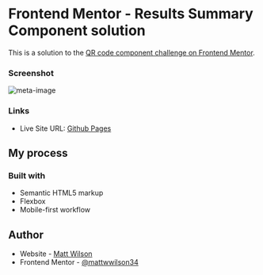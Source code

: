 # Frontend Mentor - Results Summary Component solution

This is a solution to the [QR code component challenge on Frontend Mentor](https://www.frontendmentor.io/challenges/results-summary-component-CE_K6s0maV/hub). 

### Screenshot
![meta-image](https://user-images.githubusercontent.com/49503056/223723707-0fade018-d3c5-4779-80b7-8f1f13b302ef.png)

### Links

- Live Site URL: [Github Pages](https://mattwwilson34.github.io/front-end-mentor-results-summary-component/)

## My process

### Built with

- Semantic HTML5 markup
- Flexbox
- Mobile-first workflow

## Author

- Website - [Matt Wilson](https://mattwwilson.com/)
- Frontend Mentor - [@mattwwilson34](https://www.frontendmentor.io/profile/Mattwwilson34)
